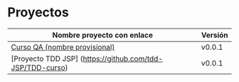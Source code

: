 # Proyectos

| Nombre proyecto con enlace                                                         | Versión |
|------------------------------------------------------------------------------------|---------|
| [Curso QA (nombre provisional)](https://github.com/testing-kakapos/curso-QA)       | v0.0.1  |
| [Proyecto TDD JSP]  (https://github.com/tdd-JSP/TDD-curso)                         | v0.0.1  |
